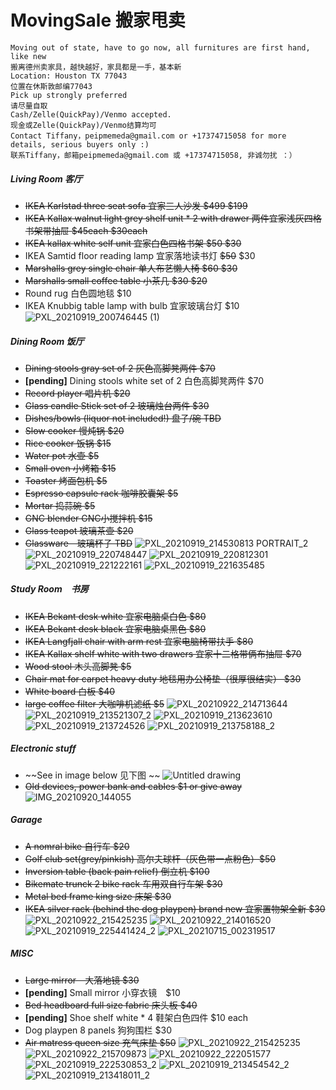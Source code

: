 # MovingSale 搬家甩卖
```
Moving out of state, have to go now, all furnitures are first hand, like new
搬离德州卖家具，越快越好，家具都是一手，基本新
Location: Houston TX 77043
位置在休斯敦邮编77043
Pick up strongly preferred
请尽量自取
Cash/Zelle(QuickPay)/Venmo accepted. 
现金或Zelle(QuickPay)/Venmo结算均可
Contact Tiffany，peipmemeda@gmail.com or +17374715058 for more details, serious buyers only :)
联系Tiffany，邮箱peipmemeda@gmail.com 或 +17374715058, 非诚勿扰 ：）
```
##### Living Room 客厅
- ~~IKEA Karlstad three seat sofa 宜家三人沙发  ~~$499~~  $199~~
- ~~IKEA Kallax walnut light grey shelf unit * 2 with drawer 两件宜家浅灰四格书架带抽屉 ~~$45each~~  $30each~~
- ~~IKEA kallax white self unit 宜家白色四格书架 ~~$50~~ $30~~
- IKEA Samtid floor reading lamp 宜家落地读书灯 ~~$50~~ $30
- ~~Marshalls grey single chair 单人布艺懒人椅 ~~$60~~ $30~~
- ~~Marshalls small coffee table 小茶几 ~~$30~~ $20~~
- Round rug 白色圆地毯 $10
- IKEA Knubbig table lamp with bulb 宜家玻璃台灯 $10
![PXL_20210919_200746445 (1)](https://user-images.githubusercontent.com/91032527/133945815-17018a0d-84d9-4de2-8d6a-831093fbfe19.jpg)

##### Dining Room 饭厅
- ~~Dining stools gray set of 2 灰色高脚凳两件 $70~~
- **[pending]** Dining stools white set of 2 白色高脚凳两件 $70
- ~~Record player 唱片机 $20~~
- ~~Glass candle Stick set of 2 玻璃烛台两件 $30~~
- ~~Dishes/bowls (liquor not included!) 盘子/碗 TBD~~
- ~~Slow cooker 慢炖锅 $20~~
- ~~Rice cooker 饭锅 $15~~
- ~~Water pot 水壶 $5~~
- ~~Small oven 小烤箱 $15~~
- ~~Toaster 烤面包机  $5~~
- ~~Espresso capsule rack 咖啡胶囊架 $5~~
- ~~Mortar 捣蒜碗 $5~~
- ~~GNC blender GNC小搅拌机 $15~~
- ~~Glass teapot 玻璃茶壶 $20~~
- ~~Glassware　玻璃杯子 TBD~~
![PXL_20210919_214530813 PORTRAIT_2](https://user-images.githubusercontent.com/91032527/133945826-d49445a8-ae4d-4d41-80e8-8d4e945ca904.jpg)
![PXL_20210919_220748447](https://user-images.githubusercontent.com/91032527/133945830-6e204162-19b0-4648-9a08-b81cc5adfbea.jpg)
![PXL_20210919_220812301](https://user-images.githubusercontent.com/91032527/133945834-266d0adf-03e6-4170-b1ca-81796c9c39df.jpg)
![PXL_20210919_221222161](https://user-images.githubusercontent.com/91032527/133945842-521c1c92-7798-4859-a369-446d3d7c3945.jpg)
![PXL_20210919_221635485](https://user-images.githubusercontent.com/91032527/133945844-af9a6ebd-5ff3-4f20-97e5-4c1f96e71745.jpg)

##### Study Room　书房
- ~~IKEA Bekant desk white 宜家电脑桌白色 $80~~
- ~~IKEA Bekant desk black 宜家电脑桌黑色 $80~~
- ~~IKEA Langfjall chair with arm rest 宜家电脑椅带扶手 $80~~
- ~~IKEA Kallax shelf white with two drawers 宜家十二格带俩布抽屉 $70~~
- ~~Wood stool 木头高脚凳 $5~~
- ~~Chair mat for carpet heavy duty 地毯用办公椅垫（很厚很结实） $30~~
- ~~White board 白板 $40~~
- ~~large coffee filter 大咖啡机滤纸 $5~~
![PXL_20210922_214713644](https://user-images.githubusercontent.com/91032527/134452441-2b64dc29-c79a-4524-8e71-d9a6cd2e9134.jpg)
![PXL_20210919_213521307_2](https://user-images.githubusercontent.com/91032527/133946301-ff922dc5-3d68-47b2-9020-895a2e55df10.jpg)
![PXL_20210919_213623610](https://user-images.githubusercontent.com/91032527/133945855-0ba15476-673b-44ce-95a6-702d24a5021c.jpg)
![PXL_20210919_213724526](https://user-images.githubusercontent.com/91032527/133945856-8f41db5a-a8aa-4677-80bd-297f98d793b0.jpg)
![PXL_20210919_213758188_2](https://user-images.githubusercontent.com/91032527/133945857-8878a7c0-33ed-4c12-ab2e-3c5f8bb15401.jpg)

##### Electronic stuff
- ~~See in image below 见下图 ~~
![Untitled drawing](https://user-images.githubusercontent.com/7112055/134068840-a4152213-7f8c-4f5b-a6ae-5134f3388490.jpg)
- ~~Old devices, power bank and cables $1 or give away~~
![IMG_20210920_144055](https://user-images.githubusercontent.com/7112055/134068920-237a14ad-477b-4fee-9153-4c80a416d2db.jpg)


##### Garage 
- ~~A nomral bike 自行车 $20~~
- ~~Golf club set(grey/pinkish) 高尔夫球杆（灰色带一点粉色）$50~~
- ~~Inversion table (back pain relief) 倒立机 $100~~
- ~~Bikemate trunck 2 bike rack 车用双自行车架 $30~~
- ~~Metal bed frame king size 床架 $30~~
- ~~IKEA silver rack (behind the dog playpen) brand new 宜家置物架全新 $30~~
![PXL_20210922_215425235](https://user-images.githubusercontent.com/91032527/134452523-8f74aa7f-8cec-49ca-9575-f5406d554c58.jpg)
![PXL_20210922_214016520](https://user-images.githubusercontent.com/91032527/134452168-7e6adaf3-5775-4970-9e40-14f16099a609.jpg)
![PXL_20210919_225441424_2](https://user-images.githubusercontent.com/91032527/133945863-ca894433-8c3f-4495-a770-6200eaf3abcf.jpg)
![PXL_20210715_002319517](https://user-images.githubusercontent.com/7112055/134077018-d8153097-66b6-4ecd-9e15-15fce632577d.jpg)

##### MISC
- ~~Large mirror　大落地镜 $30~~
- **[pending]** Small mirror 小穿衣镜　$10
- ~~Bed headboard full size fabric 床头板 $40~~
- **[pending]** Shoe shelf white * 4 鞋架白色四件 $10 each
- Dog playpen 8 panels 狗狗围栏 $30
- ~~Air matress queen size 充气床垫 $50~~
![PXL_20210922_215425235](https://user-images.githubusercontent.com/91032527/134452759-55d46498-7617-44cd-8648-e92d7d6c168d.jpg)
![PXL_20210922_215709873](https://user-images.githubusercontent.com/91032527/134452776-20ebd64e-f0f0-485a-b2ec-5ed1a2e52f5e.jpg)
![PXL_20210922_222051577](https://user-images.githubusercontent.com/91032527/134452672-47e32dbd-b5e9-40f2-a218-71c287ddd6aa.jpg)
![PXL_20210919_222530853_2](https://user-images.githubusercontent.com/91032527/133946328-494f8ec3-e0c0-4a74-b01a-5252fee713e4.jpg)
![PXL_20210919_213454542_2](https://user-images.githubusercontent.com/91032527/133945872-1f3bc353-68b2-4827-8100-72a7046feb9a.jpg)
![PXL_20210919_213418011_2](https://user-images.githubusercontent.com/91032527/133945874-a310422e-2710-40ea-af63-b17707aaba64.jpg)
